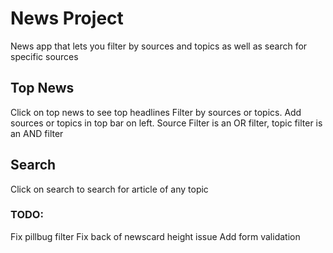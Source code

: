 # News Project

News app that lets you filter by sources and topics as well as search for specific sources

## Top News
Click on top news to see top headlines
Filter by sources or topics.
Add sources or topics in top bar on left.
Source Filter is an OR filter, topic filter is an AND filter

## Search
Click on search to search for article of any topic


### TODO: 
Fix pillbug filter
Fix back of newscard height issue
Add form validation
